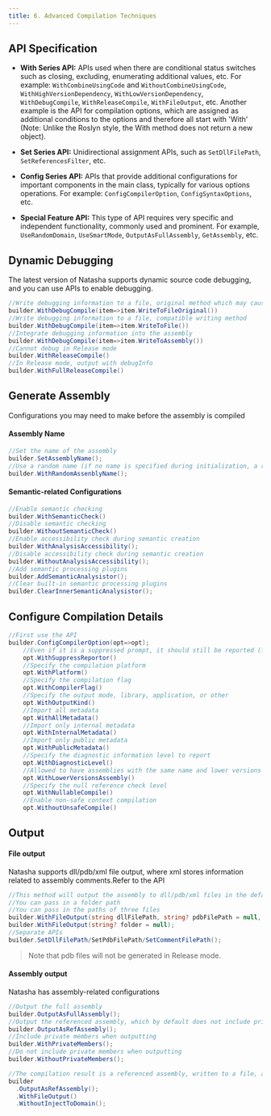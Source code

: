 ```yaml
---
title: 6. Advanced Compilation Techniques
---
```


## API Specification

- **With Series API:** APIs used when there are conditional status switches such as closing, excluding, enumerating additional values, etc. For example: `WithCombineUsingCode` and `WithoutCombineUsingCode`, `WithHighVersionDependency`, `WithLowVersionDependency`, `WithDebugCompile`, `WithReleaseCompile`, `WithFileOutput`, etc. Another example is the API for compilation options, which are assigned as additional conditions to the options and therefore all start with 'With' (Note: Unlike the Roslyn style, the With method does not return a new object).

- **Set Series API:** Unidirectional assignment APIs, such as `SetDllFilePath`, `SetReferencesFilter`, etc.

- **Config Series API:** APIs that provide additional configurations for important components in the main class, typically for various options operations. For example: `ConfigCompilerOption`, `ConfigSyntaxOptions`, etc.

- **Special Feature API:** This type of API requires very specific and independent functionality, commonly used and prominent. For example, `UseRandomDomain`, `UseSmartMode`, `OutputAsFullAssembly`, `GetAssembly`, etc.

## Dynamic Debugging

The latest version of Natasha supports dynamic source code debugging, and you can use APIs to enable debugging.

```cs
//Write debugging information to a file, original method which may cause cross-platform compatibility issues
builder.WithDebugCompile(item=>item.WriteToFileOriginal())
//Write debugging information to a file, compatible writing method
builder.WithDebugCompile(item=>item.WriteToFile())
//Integrate debugging information into the assembly
builder.WithDebugCompile(item=>item.WriteToAssembly())
//Cannot debug in Release mode
builder.WithReleaseCompile()
//In Release mode, output with debugInfo
builder.WithFullReleaseCompile()
```

## Generate Assembly

Configurations you may need to make before the assembly is compiled

#### Assembly Name

```cs
//Set the name of the assembly
builder.SetAssemblyName();
//Use a random name (if no name is specified during initialization, a random name will be used by default)
builder.WithRandomAssenblyName();
```

#### Semantic-related Configurations

```cs
//Enable semantic checking
builder.WithSemanticCheck()
//Disable semantic checking
builder.WithoutSemanticCheck()
//Enable accessibility check during semantic creation
builder.WithAnalysisAccessibility();
//Disable accessibility check during semantic creation
builder.WithoutAnalysisAccessibility();
//Add semantic processing plugins
builder.AddSemanticAnalysistor();
//Clear built-in semantic processing plugins
builder.ClearInnerSemanticAnalysistor();
```

## Configure Compilation Details

```cs
//First use the API
builder.ConfigCompilerOption(opt=>opt);
    //Even if it is a suppressed prompt, it should still be reported (function to be explored)
    opt.WithSuppressReportor()
    //Specify the compilation platform
    opt.WithPlatform()
    //Specify the compilation flag
    opt.WithCompilerFlag()
    //Specify the output mode, library, application, or other
    opt.WithOutputKind()
    //Import all metadata
    opt.WithAllMetadata()
    //Import only internal metadata
    opt.WithInternalMetadata()
    //Import only public metadata
    opt.WithPublicMetadata()
    //Specify the diagnostic information level to report
    opt.WithDiagnosticLevel()
    //Allowed to have assemblies with the same name and lower versions
    opt.WithLowerVersionsAssembly()
    //Specify the null reference check level
    opt.WithNullableCompile()
    //Enable non-safe context compilation
    opt.WithoutUnsafeCompile()
```

## Output

#### File output

Natasha supports dll/pdb/xml file output, where xml stores information related to assembly comments.Refer to the API

```cs
//This method will output the assembly to dll/pdb/xml files in the default folder
//You can pass in a folder path
//You can pass in the paths of three files
builder.WithFileOutput(string dllFilePath, string? pdbFilePath = null, string? commentFilePath = null)
builder.WithFileOutput(string? folder = null);
//Separate APIs
builder.SetDllFilePath/SetPdbFilePath/SetCommentFilePath();
```

> Note that pdb files will not be generated in Release mode.

#### Assembly output

Natasha has assembly-related configurations

```cs
//Output the full assembly
builder.OutputAsFullAssembly();
//Output the referenced assembly, which by default does not include private members
builder.OutputAsRefAssembly();
//Include private members when outputting
builder.WithPrivateMembers();
//Do not include private members when outputting
builder.WithoutPrivateMembers();

//The compilation result is a referenced assembly, written to a file, and not loaded into the domain.
builder
  .OutputAsRefAssembly();
  .WithFileOutput()
  .WithoutInjectToDomain();
```
